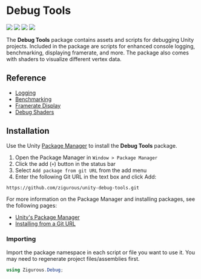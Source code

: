 # Debug Tools

[![](https://img.shields.io/badge/github-repo-blue?logo=github)](https://github.com/zigurous/unity-debug-tools) [![](https://img.shields.io/github/package-json/v/zigurous/unity-debug-tools)](https://github.com/zigurous/unity-debug-tools/releases) [![](https://img.shields.io/badge/docs-link-success)](https://docs.zigurous.com/com.zigurous.debug) [![](https://img.shields.io/github/license/zigurous/unity-debug-tools)](https://github.com/zigurous/unity-debug-tools/blob/main/LICENSE.md)

The **Debug Tools** package contains assets and scripts for debugging Unity projects. Included in the package are scripts for enhanced console logging, benchmarking, displaying framerate, and more. The package also comes with shaders to visualize different vertex data.

## Reference

- [Logging](https://docs.zigurous.com/com.zigurous.debug/manual/logging)
- [Benchmarking](https://docs.zigurous.com/com.zigurous.debug/manual/benchmarking)
- [Framerate Display](https://docs.zigurous.com/com.zigurous.debug/manual/framerate)
- [Debug Shaders](https://docs.zigurous.com/com.zigurous.debug/manual/shaders)

## Installation

Use the Unity [Package Manager](https://docs.unity3d.com/Manual/upm-ui.html) to install the **Debug Tools** package.

1. Open the Package Manager in `Window > Package Manager`
2. Click the add (`+`) button in the status bar
3. Select `Add package from git URL` from the add menu
4. Enter the following Git URL in the text box and click Add:

```http
https://github.com/zigurous/unity-debug-tools.git
```

For more information on the Package Manager and installing packages, see the following pages:

- [Unity's Package Manager](https://docs.unity3d.com/Manual/Packages.html)
- [Installing from a Git URL](https://docs.unity3d.com/Manual/upm-ui-giturl.html)

### Importing

Import the package namespace in each script or file you want to use it. You may need to regenerate project files/assemblies first.

```csharp
using Zigurous.Debug;
```
